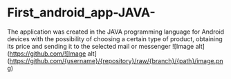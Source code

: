 # First_android_app-JAVA-
The application was created in the JAVA programming language for Android devices with the possibility of choosing a certain type of product, obtaining its price and sending it to the selected mail or messenger
![Image alt](https://github.com/![Image alt](https://github.com/{username}/{repository}/raw/{branch}/{path}/image.png)
